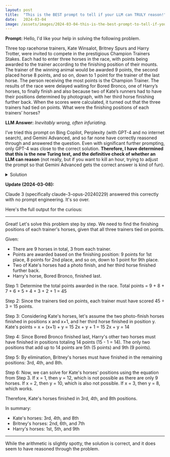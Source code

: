 ```yaml
---
layout: post
title:  "This is the BEST prompt to tell if your LLM can TRULY reason!"
date:   2024-03-04
image: /assets/images/2024-03-04-this-is-the-best-prompt-to-tell-if-your-llm-can-truly-reason/soy.jpeg
---
```


**Prompt:**
Hello, I'd like your help in solving the following problem.

Three top racehorse trainers, Kate Winsalot, Britney Spurs and Harry Trotter, were invited to compete in the prestigious Champion Trainers Stakes.
Each had to enter three horses in the race, with points being awarded to the trainer according to the finishing position of their mounts. The trainer of the winning animal would be awarded 9 points, the second placed horse 8 points, and so on, down to 1 point for the trainer of the last horse. The person receiving the most points is the Champion Trainer.
The results of the race were delayed waiting for Bored Bronco, one of Harry’s horses, to finally finish and also because two of Kate’s runners had to have their positions determined by photograph, with her third horse finishing further back.
When the scores were calculated, it turned out that the three trainers had tied on points.
What were the finishing positions of each trainers’ horses?

**LLM Answer:**
*Inevitably wrong, often infuriating.*

I’ve tried this prompt on Bing Copilot, Perplexity (with GPT-4 and no internet search), and Gemini Advanced, and so far none have correctly reasoned through and answered the question. Even with significant further prompting, only GPT-4 was close to the correct solution. **Therefore, I have determined that this is the new Turing test, and the definitive check of whether an LLM can reason** (not really, but if you want to kill an hour, trying to adjust the prompt so that Gemini Advanced gets the correct answer is kind of fun).

<details>
  <summary>Solution</summary>
  H, B, K, K, H, B, B, K, H
</details>

**Update (2024-03-08):**

Claude 3 (specifically claude-3-opus-20240229) answered this correctly with no prompt engineering. It's so over.

Here's the full output for the curious:

<hr>

Great! Let's solve this problem step by step. We need to find the finishing positions of each trainer's horses, given that all three trainers tied on points.

Given:
- There are 9 horses in total, 3 from each trainer.
- Points are awarded based on the finishing position: 9 points for 1st place, 8 points for 2nd place, and so on, down to 1 point for 9th place.
- Two of Kate's horses had a photo finish, and her third horse finished further back.
- Harry's horse, Bored Bronco, finished last.

Step 1: Determine the total points awarded in the race.
Total points = 9 + 8 + 7 + 6 + 5 + 4 + 3 + 2 + 1 = 45

Step 2: Since the trainers tied on points, each trainer must have scored 45 ÷ 3 = 15 points.

Step 3: Considering Kate's horses, let's assume the two photo-finish horses finished in positions x and x+1, and her third horse finished in position y.
Kate's points = x + (x+1) + y = 15
2x + y + 1 = 15
2x + y = 14

Step 4: Since Bored Bronco finished last, Harry's other two horses must have finished in positions totaling 14 points (15 - 1 = 14).
The only two positions that add up to 14 points are 5th (5 points) and 9th (9 points).

Step 5: By elimination, Britney's horses must have finished in the remaining positions: 3rd, 4th, and 8th.

Step 6: Now, we can solve for Kate's horses' positions using the equation from Step 3.
If x = 1, then y = 12, which is not possible as there are only 9 horses.
If x = 2, then y = 10, which is also not possible.
If x = 3, then y = 8, which works.

Therefore, Kate's horses finished in 3rd, 4th, and 8th positions.

In summary:
- Kate's horses: 3rd, 4th, and 8th
- Britney's horses: 2nd, 6th, and 7th
- Harry's horses: 1st, 5th, and 9th

<hr>

While the arithmetic is slightly spotty, the solution is correct, and it does seem to have reasoned through the problem.
